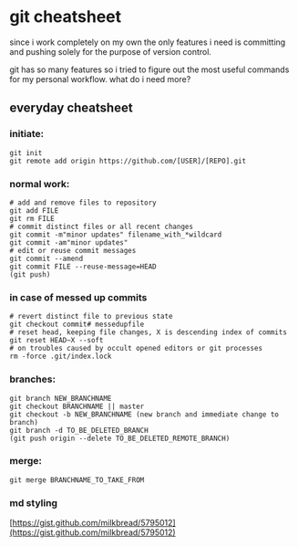 # git cheatsheet
since i work completely on my own the only features i need is committing and pushing solely for the purpose of version control.

git has so many features so i tried to figure out the most useful commands for my personal workflow. what do i need more?

## everyday cheatsheet

### initiate:
```console
git init
git remote add origin https://github.com/[USER]/[REPO].git
```

### normal work:
```console
# add and remove files to repository
git add FILE
git rm FILE
# commit distinct files or all recent changes
git commit -m"minor updates" filename_with_*wildcard
git commit -am"minor updates"
# edit or reuse commit messages
git commit --amend
git commit FILE --reuse-message=HEAD
(git push)
```

### in case of messed up commits
```console
# revert distinct file to previous state
git checkout commit# messedupfile
# reset head, keeping file changes, X is descending index of commits 
git reset HEAD~X --soft
# on troubles caused by occult opened editors or git processes
rm -force .git/index.lock
```

### branches:
```console
git branch NEW_BRANCHNAME
git checkout BRANCHNAME || master
git checkout -b NEW_BRANCHNAME (new branch and immediate change to branch)
git branch -d TO_BE_DELETED_BRANCH
(git push origin --delete TO_BE_DELETED_REMOTE_BRANCH)
```

### merge:
```console
git merge BRANCHNAME_TO_TAKE_FROM
```

### md styling
[https://gist.github.com/milkbread/5795012](https://gist.github.com/milkbread/5795012)